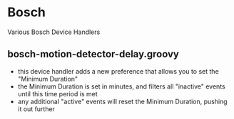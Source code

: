 # Bosch
Various Bosch Device Handlers

## bosch-motion-detector-delay.groovy
 - this device handler adds a new preference that allows you to set the "Minimum Duration"
 - the Minimum Duration is set in minutes, and filters all "inactive" events until this time period is met
 - any additional "active" events will reset the Minimum Duration, pushing it out further
